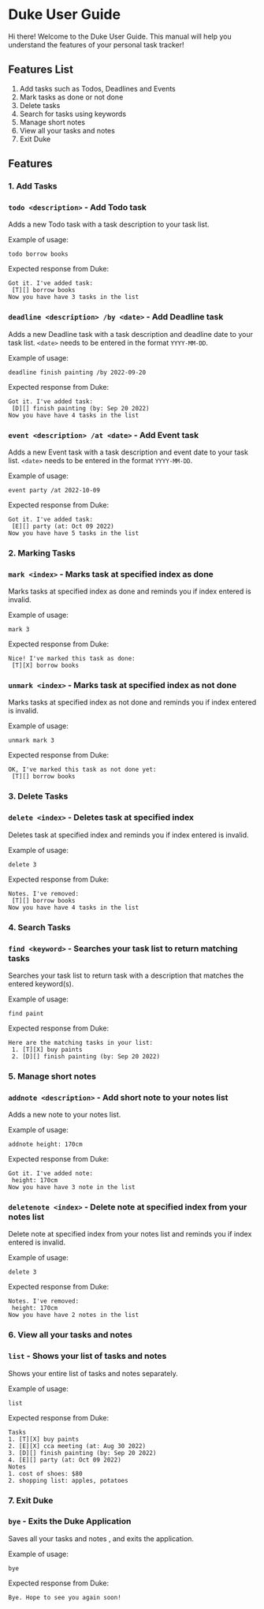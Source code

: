 # Duke User Guide
Hi there! Welcome to the Duke User Guide.
This manual will help you understand the features of your personal task tracker!

## Features List
1. Add tasks such as Todos, Deadlines and Events
2. Mark tasks as done or not done
3. Delete tasks
4. Search for tasks using keywords
5. Manage short notes
6. View all your tasks and notes
7. Exit Duke

## Features


###  1. Add Tasks

### `todo <description>` - Add Todo task

Adds a new Todo task with a task description to your task list.

Example of usage:

`todo borrow books`

Expected response from Duke:

```
Got it. I've added task:
 [T][] borrow books
Now you have have 3 tasks in the list
 ```

### `deadline <description> /by <date>` - Add Deadline task

Adds a new Deadline task with a task description and deadline date to your task list.
`<date>` needs to be entered in the format `YYYY-MM-DD`.

Example of usage:

`deadline finish painting /by 2022-09-20`

Expected response from Duke:

```
Got it. I've added task:
 [D][] finish painting (by: Sep 20 2022)
Now you have have 4 tasks in the list
 ```

### `event <description> /at <date>` - Add Event task

Adds a new Event task with a task description and event date to your task list.
`<date>` needs to be entered in the format `YYYY-MM-DD`.

Example of usage:

`event party /at 2022-10-09`

Expected response from Duke:

```
Got it. I've added task:
 [E][] party (at: Oct 09 2022)
Now you have have 5 tasks in the list
 ```


###  2. Marking Tasks

### `mark <index>` - Marks task at specified index as done

Marks tasks at specified index as done and reminds you if index entered is invalid.

Example of usage:

`mark 3`

Expected response from Duke:

```
Nice! I've marked this task as done:
 [T][X] borrow books
 ```

### `unmark <index>` - Marks task at specified index as not done

Marks tasks at specified index as not done and reminds you if index entered is invalid.

Example of usage:

`unmark mark 3`

Expected response from Duke:

```
OK, I've marked this task as not done yet:
 [T][] borrow books
 ```


###  3. Delete Tasks

### `delete <index>` - Deletes task at specified index

Deletes task at specified index and reminds you if index entered is invalid.

Example of usage:

`delete 3`

Expected response from Duke:

```
Notes. I've removed:
 [T][] borrow books
Now you have have 4 tasks in the list
 ```

###  4. Search Tasks

### `find <keyword>` - Searches your task list to return matching tasks

Searches your task list to return task with a description that matches the entered keyword(s).

Example of usage:

`find paint`

Expected response from Duke:

```
Here are the matching tasks in your list:
 1. [T][X] buy paints
 2. [D][] finish painting (by: Sep 20 2022)
 ```


###  5. Manage short notes

### `addnote <description>` - Add short note to your notes list

Adds a new note to your notes list.

Example of usage:

`addnote height: 170cm`

Expected response from Duke:

```
Got it. I've added note:
 height: 170cm
Now you have have 3 note in the list
 ```
### `deletenote <index>` - Delete note at specified index from your notes list

Delete note at specified index from your notes list and reminds you if index entered is invalid.

Example of usage:

`delete 3`

Expected response from Duke:

```
Notes. I've removed:
 height: 170cm
Now you have have 2 notes in the list
 ```


###  6. View all your tasks and notes

### `list` - Shows your list of tasks and notes

Shows your entire list of tasks and notes separately.

Example of usage:

`list`

Expected response from Duke:

```
Tasks
1. [T][X] buy paints
2. [E][X] cca meeting (at: Aug 30 2022)
3. [D][] finish painting (by: Sep 20 2022)
4. [E][] party (at: Oct 09 2022)
Notes
1. cost of shoes: $80
2. shopping list: apples, potatoes
 ```


###  7. Exit Duke

### `bye` - Exits the Duke Application

Saves all your tasks and notes , and exits the application.

Example of usage:

`bye`

Expected response from Duke:

```
Bye. Hope to see you again soon!
 ```
